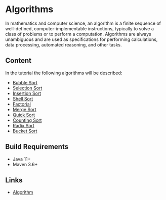 # Algorithms

In mathematics and computer science, an algorithm is a finite sequence of well-defined, computer-implementable 
instructions, typically to solve a class of problems or to perform a computation. Algorithms are always unambiguous and 
are used as specifications for performing calculations, data processing, automated reasoning, and other tasks.

## Content

In the tutorial the following algorithms will be described:

* [Bubble Sort](./doc/bubble-sort.md "The bubble sort chapter")
* [Selection Sort](./doc/selection-sort.md "The selection sort chapter")
* [Insertion Sort](./doc/insertion-sort.md "The insertion sort chapter")
* [Shell Sort](./doc/shell-sort.md "The shell sort chapter")
* [Factorial](./doc/factorial.md "The factorial chapter")
* [Merge Sort](./doc/merge-sort.md "The merge sort chapter")
* [Quick Sort](./doc/quick-sort.md "The quick sort chapter")
* [Counting Sort](./doc/counting-sort.md "The counting sort chapter")
* [Radix Sort](./doc/radix-sort.md "The radix sort chapter")
* [Bucket Sort](./doc/bucket-sort.md "The bucket sort chapter")

## Build Requirements

* Java 11+
* Maven 3.6+

## Links

* [Algorithm](https://en.wikipedia.org/wiki/Algorithm "Algorithm in Wikipedia") 